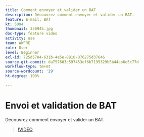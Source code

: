 ```yaml
---
title: Comment envoyer et valider un BAT
description: Découvrez comment envoyer et valider un BAT.
feature: E-mail, BAT
kt: 5094
thumbnail: 330945.jpg
doc-type: feature video
activity: use
team: WWFRE
role: User
level: Beginner
exl-id: 725d5704-631b-4e5e-8910-876275d37646
source-git-commit: da757603c597453ef6b7195329b5b44ab6e5c77d
workflow-type: tm+mt
source-wordcount: '29'
ht-degree: 100%

---
```


# Envoi et validation de BAT

Découvrez comment envoyer et valider un BAT.

>[!VIDEO](https://video.tv.adobe.com/v/330945)
